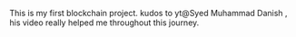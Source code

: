 This is my first blockchain project.
kudos to yt@Syed Muhammad Danish , his video really helped me throughout this journey.

